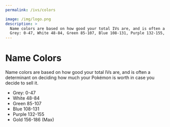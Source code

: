 ```yaml
---
permalink: /ivs/colors

image: /img/logo.png
description: >
  Name colors are based on how good your total IVs are, and is often a determinant on deciding how much your Pokémon is worth in case you decide to sell it.
  Grey: 0-47, White 48-84, Green 85-107, Blue 108-131, Purple 132-155, Gold 156-186 (Max)
---
```


# Name Colors

Name colors are based on how good your total IVs are, and is often a determinant on deciding how much your Pokémon is worth in case you decide to sell it.

* Grey: 0-47
* White 48-84
* Green 85-107
* Blue 108-131
* Purple 132-155
* Gold 156-186 (Max)
